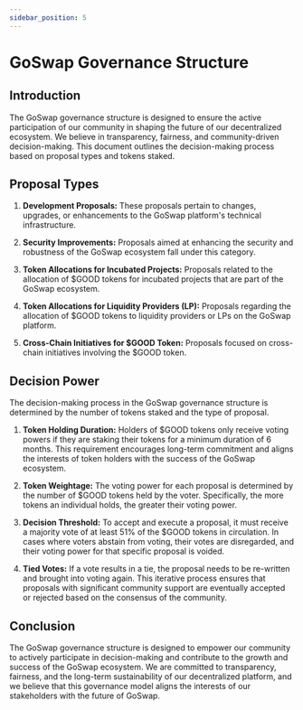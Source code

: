 ```yaml
---
sidebar_position: 5
---
```


# GoSwap Governance Structure

## Introduction

The GoSwap governance structure is designed to ensure the active participation of our community in shaping the future of our decentralized ecosystem. We believe in transparency, fairness, and community-driven decision-making. This document outlines the decision-making process based on proposal types and tokens staked.

## Proposal Types

1. **Development Proposals:** These proposals pertain to changes, upgrades, or enhancements to the GoSwap platform's technical infrastructure.

2. **Security Improvements:** Proposals aimed at enhancing the security and robustness of the GoSwap ecosystem fall under this category.

3. **Token Allocations for Incubated Projects:** Proposals related to the allocation of $GOOD tokens for incubated projects that are part of the GoSwap ecosystem.

4. **Token Allocations for Liquidity Providers (LP):** Proposals regarding the allocation of $GOOD tokens to liquidity providers or LPs on the GoSwap platform.

5. **Cross-Chain Initiatives for $GOOD Token:** Proposals focused on cross-chain initiatives involving the $GOOD token.

## Decision Power

The decision-making process in the GoSwap governance structure is determined by the number of tokens staked and the type of proposal.

1. **Token Holding Duration:** Holders of $GOOD tokens only receive voting powers if they are staking their tokens for a minimum duration of 6 months. This requirement encourages long-term commitment and aligns the interests of token holders with the success of the GoSwap ecosystem.

2. **Token Weightage:** The voting power for each proposal is determined by the number of $GOOD tokens held by the voter. Specifically, the more tokens an individual holds, the greater their voting power.

3. **Decision Threshold:** To accept and execute a proposal, it must receive a majority vote of at least 51% of the $GOOD tokens in circulation. In cases where voters abstain from voting, their votes are disregarded, and their voting power for that specific proposal is voided.

4. **Tied Votes:** If a vote results in a tie, the proposal needs to be re-written and brought into voting again. This iterative process ensures that proposals with significant community support are eventually accepted or rejected based on the consensus of the community.

## Conclusion

The GoSwap governance structure is designed to empower our community to actively participate in decision-making and contribute to the growth and success of the GoSwap ecosystem. We are committed to transparency, fairness, and the long-term sustainability of our decentralized platform, and we believe that this governance model aligns the interests of our stakeholders with the future of GoSwap.

